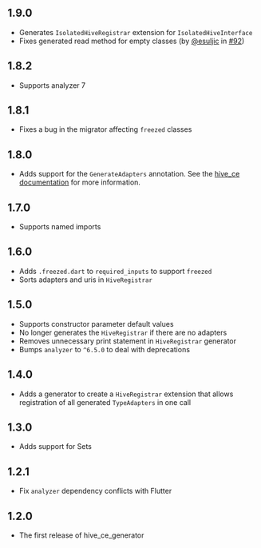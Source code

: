 ## 1.9.0

- Generates `IsolatedHiveRegistrar` extension for `IsolatedHiveInterface`
- Fixes generated read method for empty classes (by [@esuljic](https://github.com/esuljic) in [#92](https://github.com/IO-Design-Team/hive_ce/pull/92))

## 1.8.2

- Supports analyzer 7

## 1.8.1

- Fixes a bug in the migrator affecting `freezed` classes

## 1.8.0

- Adds support for the `GenerateAdapters` annotation. See the [hive_ce documentation](https://pub.dev/packages/hive_ce) for more information.

## 1.7.0

- Supports named imports

## 1.6.0

- Adds `.freezed.dart` to `required_inputs` to support `freezed`
- Sorts adapters and uris in `HiveRegistrar`

## 1.5.0

- Supports constructor parameter default values
- No longer generates the `HiveRegistrar` if there are no adapters
- Removes unnecessary print statement in `HiveRegistrar` generator
- Bumps `analyzer` to `^6.5.0` to deal with deprecations

## 1.4.0

- Adds a generator to create a `HiveRegistrar` extension that allows registration of all generated `TypeAdapters` in one call

## 1.3.0

- Adds support for Sets

## 1.2.1

- Fix `analyzer` dependency conflicts with Flutter

## 1.2.0

- The first release of hive_ce_generator

